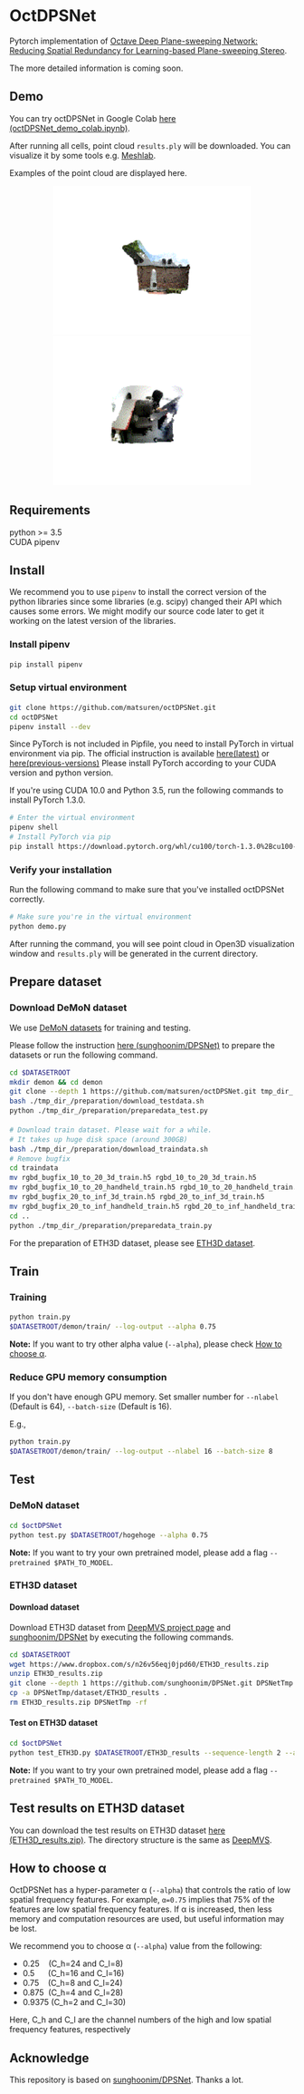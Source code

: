 # OctDPSNet
Pytorch implementation of [Octave Deep Plane-sweeping Network: Reducing Spatial Redundancy for Learning-based Plane-sweeping Stereo](./). 

The more detailed information is coming soon.

## Demo
You can try octDPSNet in Google Colab [here (octDPSNet_demo_colab.ipynb)](https://colab.research.google.com/github/matsuren/octDPSNet/blob/master/octDPSNet_demo_colab.ipynb).

After running all cells, point cloud `results.ply` will be downloaded. You can visualize it by some tools e.g. [Meshlab](http://www.meshlab.net/).

Examples of the point cloud are displayed here.

<span style="display:block;text-align:center">
<img src="./sample_data/mvs_test_00023/out.gif" width="350px">
<img src="./sample_data/sun3d_test_00047/out.gif" width="350px">
</span>

## Requirements
python >= 3.5  
CUDA 
pipenv

## Install
We recommend you to use `pipenv` to install the correct version of the python libraries since some libraries (e.g. scipy) changed their API which causes some errors. We might modify our source code later to get it working on the latest version of the libraries.

### Install pipenv
```bash
pip install pipenv
```
### Setup virtual environment
```bash
git clone https://github.com/matsuren/octDPSNet.git
cd octDPSNet
pipenv install --dev
```

Since PyTorch is not included in Pipfile, you need to install PyTorch in virtual environment via pip.
The official instruction is available [here(latest)](https://pytorch.org/get-started/locally/) or
 [here(previous-versions)](https://pytorch.org/get-started/previous-versions/#via-pip)
Please install PyTorch according to your CUDA version and python version. 

If you're using CUDA 10.0 and Python 3.5, run the following commands to install PyTorch 1.3.0.

```bash
# Enter the virtual environment 
pipenv shell
# Install PyTorch via pip
pip install https://download.pytorch.org/whl/cu100/torch-1.3.0%2Bcu100-cp35-cp35m-linux_x86_64.whl
```

### Verify your installation
Run the following command to make sure that you've installed octDPSNet correctly.
```bash
# Make sure you're in the virtual environment
python demo.py
```
After running the command, you will see point cloud in Open3D visualization window and `results.ply` will be generated in the current directory.

## Prepare dataset
### Download DeMoN dataset
We use [DeMoN datasets](https://lmb.informatik.uni-freiburg.de/people/ummenhof/depthmotionnet/) for training and testing.  

Please follow the instruction [here (sunghoonim/DPSNet)](https://github.com/sunghoonim/DPSNet#data-praparation) to prepare the datasets or run the following command.

```bash
cd $DATASETROOT
mkdir demon && cd demon
git clone --depth 1 https://github.com/matsuren/octDPSNet.git tmp_dir_
bash ./tmp_dir_/preparation/download_testdata.sh
python ./tmp_dir_/preparation/preparedata_test.py

# Download train dataset. Please wait for a while. 
# It takes up huge disk space (around 300GB)
bash ./tmp_dir_/preparation/download_traindata.sh
# Remove bugfix
cd traindata
mv rgbd_bugfix_10_to_20_3d_train.h5 rgbd_10_to_20_3d_train.h5
mv rgbd_bugfix_10_to_20_handheld_train.h5 rgbd_10_to_20_handheld_train.h5
mv rgbd_bugfix_20_to_inf_3d_train.h5 rgbd_20_to_inf_3d_train.h5
mv rgbd_bugfix_20_to_inf_handheld_train.h5 rgbd_20_to_inf_handheld_train.h5
cd ..
python ./tmp_dir_/preparation/preparedata_train.py
```

For the preparation of ETH3D dataset, please see [ETH3D dataset](#ETH3D-dataset).


## Train
### Training
```bash
python train.py
$DATASETROOT/demon/train/ --log-output --alpha 0.75
```

**Note:** If you want to try other alpha value (`--alpha`), please check [How to choose α](#How-to-choose-α).

### Reduce GPU memory consumption
If you don't have enough GPU memory.
Set smaller number for `--nlabel` (Default is 64), `--batch-size` (Default is 16).
<!-- Default value for `--alpha` is 0.9375, so you don't have to change it. -->
E.g.,
```bash
python train.py
$DATASETROOT/demon/train/ --log-output --nlabel 16 --batch-size 8
```
## Test
### DeMoN dataset

```bash
cd $octDPSNet
python test.py $DATASETROOT/hogehoge --alpha 0.75
```
**Note:** If you want to try your own pretrained model, please add a flag `--pretrained $PATH_TO_MODEL`.

### ETH3D dataset

#### Download dataset
Download ETH3D dataset from [DeepMVS project page](https://phuang17.github.io/DeepMVS/index.html) and [sunghoonim/DPSNet](https://github.com/sunghoonim/DPSNet) by executing the following commands.

```bash
cd $DATASETROOT
wget https://www.dropbox.com/s/n26v56eqj0jpd60/ETH3D_results.zip  
unzip ETH3D_results.zip
git clone --depth 1 https://github.com/sunghoonim/DPSNet.git DPSNetTmp
cp -a DPSNetTmp/dataset/ETH3D_results .
rm ETH3D_results.zip DPSNetTmp -rf
```

#### Test on ETH3D dataset
```bash
cd $octDPSNet
python test_ETH3D.py $DATASETROOT/ETH3D_results --sequence-length 2 --alpha 0.75
```
**Note:** If you want to try your own pretrained model, please add a flag `--pretrained $PATH_TO_MODEL`.

## Test results on ETH3D dataset
You can download the test results on ETH3D dataset [here (ETH3D_results.zip)](https://onedrive.live.com/?authkey=%21AG4yhtP0Yp39t6o&id=781BBA0C6BA3A88E%214672&cid=781BBA0C6BA3A88E).
The directory structure is the same as [DeepMVS](https://phuang17.github.io/DeepMVS/index.html).


## How to choose α
OctDPSNet has a hyper-parameter α (`--alpha`) that controls the ratio of low spatial frequency features. For example, `α=0.75` implies that 75% of the features are low spatial frequency features. If α is increased, then less memory and computation resources are used, but useful information may be lost.

We recommend you to choose α (`--alpha`) value from the following:

- 0.25 &nbsp;&nbsp; (C_h=24 and C_l=8)
- 0.5 &nbsp; &nbsp;&nbsp; (C_h=16 and C_l=16)
- 0.75  &nbsp; &nbsp;(C_h=8 and C_l=24)
- 0.875  &nbsp;(C_h=4 and C_l=28)
- 0.9375 (C_h=2 and C_l=30)

Here, C_h and C_l are the channel numbers of the high and low spatial frequency features, respectively

## Acknowledge
This repository is based on [sunghoonim/DPSNet](https://github.com/sunghoonim/DPSNet). Thanks a lot.

